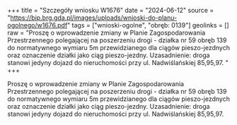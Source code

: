 +++
title = "Szczegóły wniosku W1676"
date = "2024-06-12"
source = "https://bip.brg.gda.pl/images/uploads/wnioski-do-planu-ogolnego/w1676.pdf"
tags = ["wnioski-ogolne", "obręb: 0139"]
geolinks = []
raw = "Proszę o wprowadzenie zmiany w Planie Zagospodarowania Przestrzennego polegającej na poszerzeniu drogi - działka nr 59 obręb 139 do normatywnego wymiaru 5m przewidzianego dla ciągów pieszo-jezdnych oraz oznaczenie działki jako ciąg pieszo-jezdny. Uzasadnienie: droga stanowi jedyny dojazd do nieruchomości przy ul. Nadwiślańskiej 85,95,97. "
+++

Proszę o wprowadzenie zmiany w Planie Zagospodarowania Przestrzennego
polegającej na poszerzeniu drogi - działka nr 59 obręb 139 do normatywnego wymiaru 5m
przewidzianego dla ciągów pieszo-jezdnych oraz oznaczenie działki jako ciąg pieszo-jezdny.
Uzasadnienie: droga stanowi jedyny dojazd do nieruchomości przy ul. Nadwiślańskiej 85,95,97.



